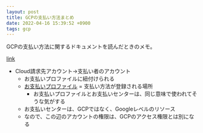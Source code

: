 ```yaml
---
layout: post
title: GCPの支払い方法まとめ
date: 2022-04-16 15:39:52 +0900
tags: gcp
---
```


GCPの支払い方法に関するドキュメントを読んだときのメモ。

[link](https://cloud.google.com/billing/docs/how-to/payment-methods?hl=ja)

- Cloud請求先アカウント→支払い者のアカウント
  - お支払いプロファイルに紐付けられる
  - [お支払いプロファイル](https://support.google.com/paymentscenter/topic/9017382?hl=ja) = 支払い方法が登録される場所
    - お支払いプロファイルとお支払いセンターは、同じ意味で使われてそうな気がする
  - お支払いセンターは、GCPではなく、Googleレベルのリソース
  - なので、この辺のアカウントの権限は、GCPのアクセス権限とは別になる
